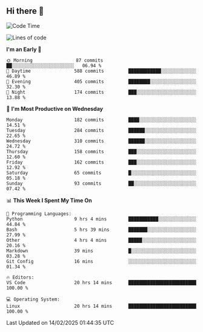 ## Hi there 👋

<!--
**Wangmerlyn/Wangmerlyn** is a ✨ _special_ ✨ repository because its `README.md` (this file) appears on your GitHub profile.

Here are some ideas to get you started:

- 🔭 I’m currently working on ...
- 🌱 I’m currently learning ...
- 👯 I’m looking to collaborate on ...
- 🤔 I’m looking for help with ...
- 💬 Ask me about ...
- 📫 How to reach me: ...
- 😄 Pronouns: ...
- ⚡ Fun fact: ...
-->
<!--START_SECTION:waka-->
![Code Time](http://img.shields.io/badge/Code%20Time-54%20hrs%2031%20mins-blue)

![Lines of code](https://img.shields.io/badge/From%20Hello%20World%20I%27ve%20Written-8.4%20million%20lines%20of%20code-blue)

**I'm an Early 🐤** 

```text
🌞 Morning                87 commits          ██░░░░░░░░░░░░░░░░░░░░░░░   06.94 % 
🌆 Daytime                588 commits         ████████████░░░░░░░░░░░░░   46.89 % 
🌃 Evening                405 commits         ████████░░░░░░░░░░░░░░░░░   32.30 % 
🌙 Night                  174 commits         ███░░░░░░░░░░░░░░░░░░░░░░   13.88 % 
```
📅 **I'm Most Productive on Wednesday** 

```text
Monday                   182 commits         ████░░░░░░░░░░░░░░░░░░░░░   14.51 % 
Tuesday                  284 commits         ██████░░░░░░░░░░░░░░░░░░░   22.65 % 
Wednesday                310 commits         ██████░░░░░░░░░░░░░░░░░░░   24.72 % 
Thursday                 158 commits         ███░░░░░░░░░░░░░░░░░░░░░░   12.60 % 
Friday                   162 commits         ███░░░░░░░░░░░░░░░░░░░░░░   12.92 % 
Saturday                 65 commits          █░░░░░░░░░░░░░░░░░░░░░░░░   05.18 % 
Sunday                   93 commits          ██░░░░░░░░░░░░░░░░░░░░░░░   07.42 % 
```


📊 **This Week I Spent My Time On** 

```text
💬 Programming Languages: 
Python                   9 hrs 4 mins        ███████████░░░░░░░░░░░░░░   44.84 % 
Bash                     5 hrs 39 mins       ███████░░░░░░░░░░░░░░░░░░   27.99 % 
Other                    4 hrs 4 mins        █████░░░░░░░░░░░░░░░░░░░░   20.16 % 
Markdown                 39 mins             █░░░░░░░░░░░░░░░░░░░░░░░░   03.28 % 
Git Config               16 mins             ░░░░░░░░░░░░░░░░░░░░░░░░░   01.34 % 

🔥 Editors: 
VS Code                  20 hrs 14 mins      █████████████████████████   100.00 % 

💻 Operating System: 
Linux                    20 hrs 14 mins      █████████████████████████   100.00 % 
```


 Last Updated on 14/02/2025 01:44:35 UTC
<!--END_SECTION:waka-->
